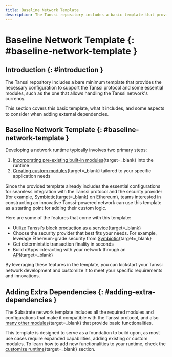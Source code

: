 ```yaml
---
title: Baseline Network Template
description: The Tanssi repository includes a basic template that provides the necessary configuration to support the protocol and kick-start the development of a network.
---
```


# Baseline Network Template {: #baseline-network-template }

## Introduction {: #introduction }

The Tanssi repository includes a bare minimum template that provides the necessary configuration to support the Tanssi protocol and some essential modules, such as the one that allows handling the Tanssi network's currency.

This section covers this basic template, what it includes, and some aspects to consider when adding external dependencies.

## Baseline Network Template {: #baseline-network-template }

Developing a network runtime typically involves two primary steps:

1. [Incorporating pre-existing built-in modules](/builders/build/customize/adding-built-in-module/){target=\_blank} into the runtime
2. [Creating custom modules](/builders/build/customize/adding-custom-made-module/){target=\_blank} tailored to your specific application needs

Since the provided template already includes the essential configurations for seamless integration with the Tanssi protocol and the security provider (for example, [Symbiotic](https://symbiotic.fi/){target=\_blank} on Ethereum), teams interested in constructing an innovative Tanssi-powered network can use this template as a starting point for adding their custom logic.

Here are some of the features that come with this template:

- Utilize Tanssi's [block production as a service](/learn/tanssi/network-services/block-production/){target=\_blank}
- Choose the security provider that best fits your needs. For example, leverage Ethereum-grade security from [Symbiotic](https://symbiotic.fi/){target=\_blank}
- Get deterministic transaction finality in seconds
- Build dApps interacting with your network through an [API](/builders/toolkit/substrate-api/libraries/polkadot-js-api/){target=\_blank}

By leveraging these features in the template, you can kickstart your Tanssi network development and customize it to meet your specific requirements and innovations.

## Adding Extra Dependencies {: #adding-extra-dependencies }

The Substrate network template includes all the required modules and configurations that make it compatible with the Tanssi protocol, and also [many other modules](/builders/build/templates/overview/#included-modules){target=\_blank} that provide basic functionalities.

This template is designed to serve as a foundation to build upon, as most use cases require expanded capabilities, adding existing or custom modules. To learn how to add new functionalities to your runtime, check the [customize runtime](/builders/build/customize/){target=\_blank} section.
